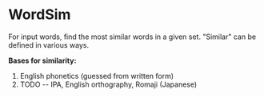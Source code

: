 # WordSim
For input words, find the most similar words in a given set. "Similar" can be defined in various ways.

**Bases for similarity:**

1. English phonetics (guessed from written form)
2. TODO -- IPA, English orthography, Romaji (Japanese)
